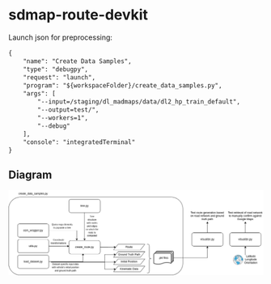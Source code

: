 # sdmap-route-devkit

Launch json for preprocessing:

```
{
    "name": "Create Data Samples",
    "type": "debugpy",
    "request": "launch",
    "program": "${workspaceFolder}/create_data_samples.py",
    "args": [
        "--input=/staging/dl_madmaps/data/dl2_hp_train_default",
        "--output=test/",
        "--workers=1",
        "--debug"
    ],
    "console": "integratedTerminal"
}

```
## Diagram
![Diagram](route_retrieval.drawio.png)
